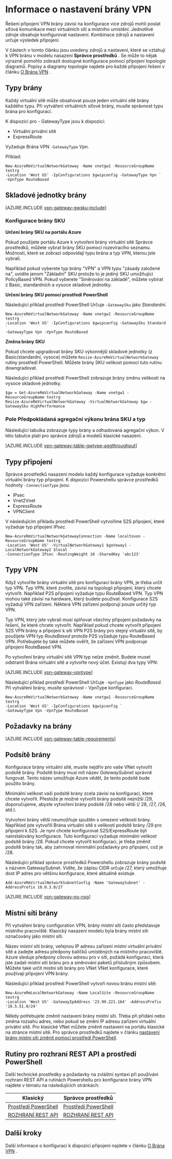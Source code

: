 <properties 
   pageTitle="O nastavení brány virtuální sítě VPN brány | Microsoft Azure"
   description="Informace o nastavení brány VPN Azure virtuální sítě."
   services="vpn-gateway"
   documentationCenter="na"
   authors="cherylmc"
   manager="carmonm"
   editor=""
   tags="azure-resource-manager,azure-service-management"/>
<tags 
   ms.service="vpn-gateway"
   ms.devlang="na"
   ms.topic="article"
   ms.tgt_pltfrm="na"
   ms.workload="infrastructure-services"
   ms.date="10/18/2016"
   ms.author="cherylmc" />

# <a name="about-vpn-gateway-settings"></a>Informace o nastavení brány VPN

Řešení připojení VPN brány závisí na konfigurace více zdrojů mohli poslat síťová komunikace mezi virtuálních sítí a místního umístění. Jednotlivé zdroje obsahuje konfigurovat nastavení. Kombinace zdrojů a nastavení určuje výsledek připojení.

V částech v tomto článku jsou uvedeny zdrojů a nastavení, které se vztahují k VPN bránu v modelu nasazení **Správce prostředků** . Se může to nějak výrazně pomohlo zobrazit dostupné konfigurace pomocí připojení topologie diagramů. Popisy a diagramy topologie najdete pro každé připojení řešení v článku [O Brána VPN](vpn-gateway-about-vpngateways.md) . 

## <a name="gwtype"></a>Typy brány

Každý virtuální sítě může obsahovat pouze jeden virtuální sítě brány každého typu. Při vytváření virtuálních síťové brány, musíte správnost typu brána pro konfiguraci.

K dispozici pro - GatewayType jsou k dispozici: 

- Virtuální privátní sítě
- ExpressRoute

Vyžaduje Brána VPN `-GatewayType` *Vpn*.  

Příklad:

    New-AzureRmVirtualNetworkGateway -Name vnetgw1 -ResourceGroupName testrg `
    -Location 'West US' -IpConfigurations $gwipconfig -GatewayType Vpn `
    -VpnType RouteBased
 

## <a name="gwsku"></a>Skladové jednotky brány


[AZURE.INCLUDE [vpn-gateway-gwsku-include](../../includes/vpn-gateway-gwsku-include.md)]

### <a name="configuring-the-gateway-sku"></a>Konfigurace brány SKU

**Určení brány SKU na portálu Azure**

Pokud použijete portálu Azure k vytvoření brány virtuální sítě Správce prostředků, můžete vybrat brány SKU pomocí rozevíracího seznamu. Možnosti, které se zobrazí odpovídají typu brána a typ VPN, kterou jste vybrali.

Například pokud vyberete typ brány "VPN" a VPN typu "zásady založené na", uvidíte jenom "Základní" SKU protože to je jediný SKU umožňující PolicyBased VPN. Pokud vyberete "Směrování na základě", můžete vybírat z Basic, standardních a vysoce skladové jednotky. 


**Určení brány SKU pomocí prostředí PowerShell**


Následující příklad prostředí PowerShell Určuje `-GatewaySku` jako *Standardní*.

    New-AzureRmVirtualNetworkGateway -Name vnetgw1 -ResourceGroupName testrg `
    -Location 'West US' -IpConfigurations $gwipconfig -GatewaySku Standard `
    -GatewayType Vpn -VpnType RouteBased

**Změna brány SKU**

Pokud chcete upgradovat brány SKU výkonnější skladové jednotky (z Basic/standardní, vysoce) můžete `Resize-AzureRmVirtualNetworkGateway` rutiny prostředí PowerShell. Můžete brány SKU velikost pomocí tuto rutinu downgradovat.

Následující příklad prostředí PowerShell zobrazuje brány změnu velikosti na vysoce skladové jednotky.

    $gw = Get-AzureRmVirtualNetworkGateway -Name vnetgw1 -ResourceGroupName testrg
    Resize-AzureRmVirtualNetworkGateway -VirtualNetworkGateway $gw -GatewaySku HighPerformance

### <a name="estimated-aggregate-throughput-by-gateway-sku-and-type"></a>Pole Předpokládaná agregační výkonu brána SKU a typ

Následující tabulka zobrazuje typy brány a odhadovaná agregační výkon. V této tabulce platí pro správce zdrojů a modelů klasické nasazení.

[AZURE.INCLUDE [vpn-gateway-table-gwtype-aggthroughput](../../includes/vpn-gateway-table-gwtype-aggtput-include.md)] 


## <a name="connectiontype"></a>Typy připojení

Správce prostředků nasazení modelu každý konfigurace vyžaduje konkrétní virtuální brány typ připojení. K dispozici Powershellu správce prostředků hodnoty `-ConnectionType` jsou:

- IPsec
- Vnet2Vnet
- ExpressRoute
- VPNClient

V následujícím příkladu prostředí PowerShell vytvoříme S2S připojení, které vyžaduje typ připojení *IPsec*.

    New-AzureRmVirtualNetworkGatewayConnection -Name localtovon -ResourceGroupName testrg `
    -Location 'West US' -VirtualNetworkGateway1 $gateway1 -LocalNetworkGateway2 $local `
    -ConnectionType IPsec -RoutingWeight 10 -SharedKey 'abc123'


## <a name="vpntype"></a>Typy VPN

Když vytvoříte brány virtuální sítě pro konfiguraci brány VPN, je třeba určit typ VPN. Typ VPN, které zvolíte, závisí na topologii připojení, který chcete vytvořit. Například P2S připojení vyžaduje typu RouteBased VPN. Typ VPN mohou také závisí na hardware, který budete používat. Konfigurace S2S vyžadují VPN zařízení. Některá VPN zařízení podporují pouze určitý typ VPN.

Typ VPN, který jste vybrali musí splňovat všechny připojení požadavky na řešení, že které chcete vytvořit. Například pokud chcete vytvořit připojení S2S VPN brány a připojení k síti VPN P2S brány pro stejný virtuální sítě, by použijete VPN typ *RouteBased* protože P2S vyžaduje typu RouteBased VPN. Potřebujete by také můžete ověřit, že zařízení VPN podporuje připojení RouteBased VPN. 

Po vytvoření brány virtuální sítě VPN typ nelze změnit. Budete muset odstranit Brána virtuální sítě a vytvořte nový účet. Existují dva typy VPN:

[AZURE.INCLUDE [vpn-gateway-vpntype](../../includes/vpn-gateway-vpntype-include.md)]


Následující příklad prostředí PowerShell Určuje `-VpnType` jako *RouteBased*. Při vytváření brány, musíte správnost - VpnType konfiguraci. 

    New-AzureRmVirtualNetworkGateway -Name vnetgw1 -ResourceGroupName testrg `
    -Location 'West US' -IpConfigurations $gwipconfig `
    -GatewayType Vpn -VpnType RouteBased

##  <a name="requirements"></a>Požadavky na brány

[AZURE.INCLUDE [vpn-gateway-table-requirements](../../includes/vpn-gateway-table-requirements-include.md)] 


## <a name="gwsub"></a>Podsítě brány

Konfigurace brány virtuální sítě, musíte nejdřív pro vaše VNet vytvořit podsítě brány. Podsítě brány musí mít název *GatewaySubnet* správně fungovat. Tento název umožňuje Azure vědět, že tento podsítě bude použito brány.

Minimální velikost vaší podsítě brány zcela závisí na konfiguraci, které chcete vytvořit. Přestože je možné vytvořit brány podsítě nejnižší /29, doporučujeme, abyste vytvoření brány podsítě /28 nebo větší (/ 28, /27, /26, atd.). 

Vytvoření brány větší neumožňuje spuštěn s omezení velikosti brány. Například jste vytvořili Brána virtuální sítě s velikostí podsítě brány /29 pro připojení k S2S. Je nyní chcete konfigurovat S2S/ExpressRoute být nainstalovány konfigurace. Tuto konfiguraci vyžaduje minimální velikost podsítě brány /28. Pokud chcete vytvořit konfiguraci, je třeba změnit podsítě brány tak, aby zahrnoval minimální požadavky pro připojení, což je /28.

Následující příklad správce prostředků Powershellu zobrazuje brány podsítě s názvem GatewaySubnet. Vidíte, že zápisu CIDR určuje /27, který umožňuje dost IP adres pro většinu konfigurace, které aktuálně existuje.

    Add-AzureRmVirtualNetworkSubnetConfig -Name 'GatewaySubnet' -AddressPrefix 10.0.3.0/27

[AZURE.INCLUDE [vpn-gateway-no-nsg](../../includes/vpn-gateway-no-nsg-include.md)] 


## <a name="lng"></a>Místní síti brány

Při vytváření brány configuration VPN, brány místní síti často představuje místního pracoviště. Klasický nasazení modelu byla brány místní síti označovány jako místní síti. 

Název místní síti brány, veřejnou IP adresu zařízení místní virtuální privátní sítě a zadejte adresu předpony balíčků umístěných na místního pracoviště. Azure sleduje předpony cílovou adresu pro v síti, požádá konfiguraci, která jste zadali místní síti bránu pro a směrování paketů příslušným způsobem. Můžete také určit místní síti brány pro VNet VNet konfigurace, které používají připojení VPN brány.

Následující příklad prostředí PowerShell vytvoří novou bránu místní sítě:

    New-AzureRmLocalNetworkGateway -Name LocalSite -ResourceGroupName testrg `
    -Location 'West US' -GatewayIpAddress '23.99.221.164' -AddressPrefix '10.5.51.0/24'

Někdy potřebujete změnit nastavení brány místní síti. Třeba při přidání nebo změna rozsahu adres, nebo pokud se změní IP adresu zařízení virtuální privátní sítě. Pro klasické VNet můžete změnit nastavení na portálu klasické na stránce místní sítě. Pro správce prostředků najdete v článku [nastavení brány místní síti změnit pomocí prostředí PowerShell](vpn-gateway-modify-local-network-gateway.md).

## <a name="resources"></a>Rutiny pro rozhraní REST API a prostředí PowerShell

Další technické prostředky a požadavky na zvláštní syntaxi při používání rozhraní REST API a rutinách Powershellu pro konfigurace brány VPN najdete v tématu na následujících stránkách:

|**Klasický** | **Správce prostředků**|
|-----|----|
|[Prostředí PowerShell](https://msdn.microsoft.com/library/mt270335.aspx)|[Prostředí PowerShell](https://msdn.microsoft.com/library/mt163510.aspx)|
|[ROZHRANÍ REST API](https://msdn.microsoft.com/library/jj154113.aspx)|[ROZHRANÍ REST API](https://msdn.microsoft.com/library/mt163859.aspx)|


## <a name="next-steps"></a>Další kroky

Další informace o konfiguraci k dispozici připojení najdete v článku [O Brána VPN](vpn-gateway-about-vpngateways.md) . 







 
